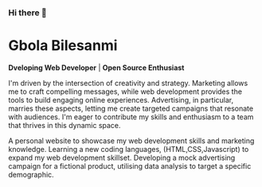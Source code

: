 ### Hi there 👋

# Gbola Bilesanmi
**Dveloping Web Developer** | **Open Source Enthusiast**

I'm driven by the intersection of creativity and strategy.  Marketing allows me to craft compelling messages, while web development provides the tools to build engaging online experiences.  Advertising, in particular, marries these aspects, letting me create targeted campaigns that resonate with audiences.  I'm eager to contribute my skills and enthusiasm to a team that thrives in this dynamic space.

A personal website to showcase my web development skills and marketing knowledge. 
Learning a new coding languages, (HTML,CSS,Javascript) to expand my web development skillset.
Developing a mock advertising campaign for a fictional product, utilising data analysis to target a specific demographic. 


<!--
**gbolab2000/gbolab2000** is a ✨ _special_ ✨ repository because its `README.md` (this file) appears on your GitHub profile.

Here are some ideas to get you started:

- 🔭 I’m currently working on ...
- 🌱 I’m currently learning ...
- 👯 I’m looking to collaborate on ...
- 🤔 I’m looking for help with ...
- 💬 Ask me about ...
- 📫 How to reach me: ...
- 😄 Pronouns: ...
- ⚡ Fun fact: ...
-->
